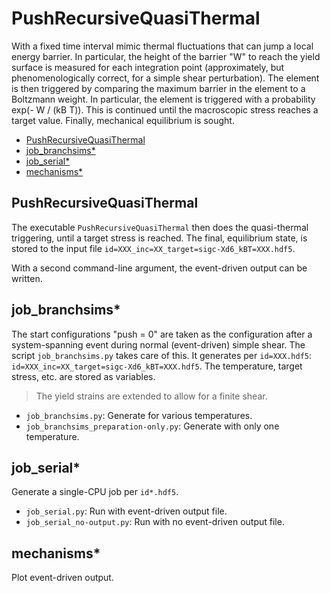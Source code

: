 # PushRecursiveQuasiThermal

With a fixed time interval mimic thermal fluctuations that can 
jump a local energy barrier. 
In particular, the height of the barrier "W" to reach the yield surface is measured 
for each integration point
(approximately, but phenomenologically correct, for a simple shear perturbation).
The element is then triggered by comparing the maximum barrier in the element
to a Boltzmann weight. 
In particular, the element is triggered with a probability exp(- W / (kB T)).
This is continued until the macroscopic stress reaches a target value.
Finally, mechanical equilibrium is sought.

<!-- MarkdownTOC -->

- [PushRecursiveQuasiThermal](#pushrecursivequasithermal)
- [job_branchsims*](#job_branchsims)
- [job_serial*](#job_serial)
- [mechanisms*](#mechanisms)

<!-- /MarkdownTOC -->

## PushRecursiveQuasiThermal

The executable `PushRecursiveQuasiThermal` then does the quasi-thermal triggering, 
until a target stress is reached. 
The final, equilibrium state, is stored to the input file
`id=XXX_inc=XX_target=sigc-Xd6_kBT=XXX.hdf5`.

With a second command-line argument, the event-driven output can be written.

## job_branchsims*

The start configurations "push = 0" are taken as the configuration after
a system-spanning event during normal (event-driven) simple shear.
The script `job_branchsims.py` takes care of this.
It generates per `id=XXX.hdf5`: `id=XXX_inc=XX_target=sigc-Xd6_kBT=XXX.hdf5`.
The temperature, target stress, etc. are stored as variables.

>   The yield strains are extended to allow for a finite shear. 

*   `job_branchsims.py`: Generate for various temperatures.
*   `job_branchsims_preparation-only.py`: Generate with only one temperature.

## job_serial*

Generate a single-CPU job per `id*.hdf5`. 

*   `job_serial.py`: Run with event-driven output file.
*   `job_serial_no-output.py`: Run with no event-driven output file.

## mechanisms*

Plot event-driven output.
